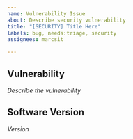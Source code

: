 ```yaml
---
name: Vulnerability Issue
about: Describe security vulnerability
title: "[SECURITY] Title Here"
labels: bug, needs:triage, security
assignees: marcsit

---
```


## Vulnerability
_Describe the vulnerability_

## Software Version
_Version_
